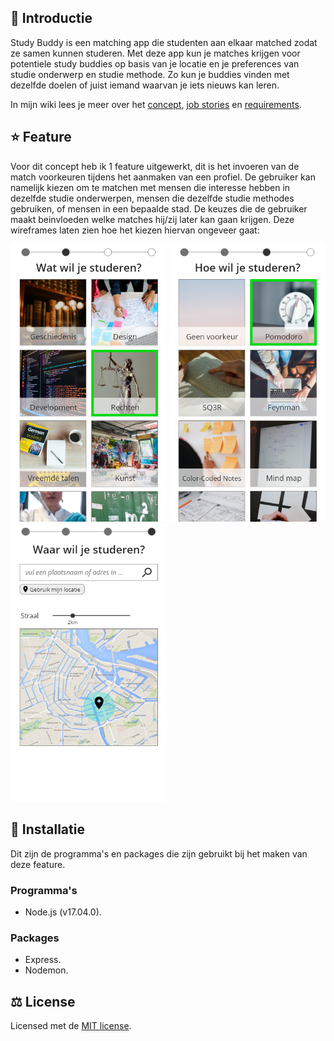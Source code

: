 ## :wave: Introductie
Study Buddy is een matching app die studenten aan elkaar matched zodat ze samen kunnen studeren. Met deze app kun je matches krijgen voor potentiele study buddies op basis van je locatie en je preferences van studie onderwerp en studie methode. Zo kun je buddies vinden met dezelfde doelen of juist iemand waarvan je iets nieuws kan leren.

In mijn wiki lees je meer over het <a href="https://github.com/rarooij98/matching-application/wiki/Ideas-&-Concept">concept</a>, 
<a href="https://github.com/rarooij98/matching-application/wiki/Job-Stories">job stories</a> en
<a href="https://github.com/rarooij98/matching-application/wiki/Requirements">requirements</a>.

## :star: Feature
Voor dit concept heb ik 1 feature uitgewerkt, dit is het invoeren van de match voorkeuren tijdens het aanmaken van een profiel. De gebruiker kan namelijk kiezen om te matchen met mensen die interesse hebben in dezelfde studie onderwerpen, mensen die dezelfde studie methodes gebruiken, of mensen in een bepaalde stad. De keuzes die de gebruiker maakt beinvloeden welke matches hij/zij later kan gaan krijgen. Deze wireframes laten zien hoe het kiezen hiervan ongeveer gaat:


<kbd><img src="images/onderwerp.png" width="250px"></kbd>
<kbd><img src="images/methode.png" width="250px"></kbd>
<kbd><img src="images/plaats.png" width="250px"></kbd>


## :rocket: Installatie
Dit zijn de programma's en packages die zijn gebruikt bij het maken van deze feature.

### Programma's
- Node.js (v17.04.0).

### Packages
- Express.
- Nodemon.

## :balance_scale: License
Licensed met de <a href="https://github.com/rarooij98/matching-application/blob/main/LICENSE">MIT license</a>. 

